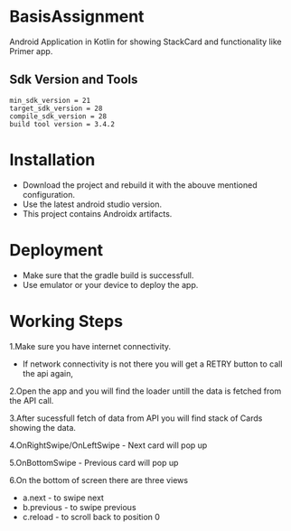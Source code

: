 # BasisAssignment
Android Application in Kotlin for showing StackCard and functionality like Primer app.

## Sdk Version and Tools
    min_sdk_version = 21
    target_sdk_version = 28
    compile_sdk_version = 28
    build tool version = 3.4.2

# Installation
* Download the project and rebuild it with the abouve mentioned configuration.
* Use the latest android studio version.
* This project contains Androidx artifacts.

# Deployment
* Make sure that the gradle build is successfull.
* Use emulator or your device to deploy the app.

# Working Steps
1.Make sure you have internet connectivity.
  * If network connectivity is not there you will get a RETRY button to call the api again,

2.Open the app and you will find the loader untill the data is fetched from the API call.

3.After sucessfull fetch of data from API you will find stack of Cards showing the data.

4.OnRightSwipe/OnLeftSwipe - Next card will pop up

5.OnBottomSwipe - Previous card will pop up

6.On the bottom of screen there are three views 
  * a.next - to swipe next
  * b.previous - to swipe previous
  * c.reload - to scroll back to position 0 

